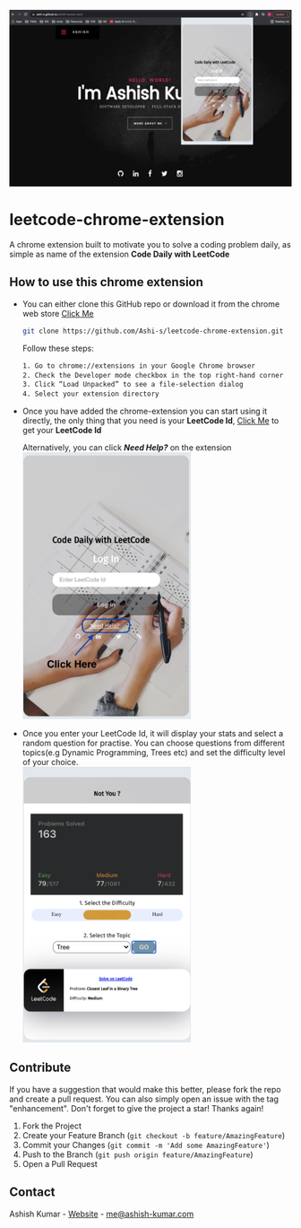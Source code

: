 ![Graduation Mona](images/code-daily-1280X800.png)
# leetcode-chrome-extension
A chrome extension built to motivate you to solve a coding problem daily, as simple as name of the extension **Code Daily with LeetCode**

## How to use this chrome extension

- You can either clone this GitHub repo or download it from the chrome web store [Click Me](https://chrome.google.com/webstore/detail/code-daily-with-leetcode/klbnllgaegjdpipfjlgbcocjjpnkedhp?hl=en)
  ```sh
  git clone https://github.com/Ashi-s/leetcode-chrome-extension.git
  ```
  
  Follow these steps:
  ```sh
  1. Go to chrome://extensions in your Google Chrome browser
  2. Check the Developer mode checkbox in the top right-hand corner
  3. Click “Load Unpacked” to see a file-selection dialog
  4. Select your extension directory
  ```
  
- Once you have added the chrome-extension you can start using it directly, the only thing that you need is your **LeetCode Id**,
   [Click Me](https://leetcode.com/profile/account/) to get your **LeetCode Id**
   
  Alternatively, you can click ***Need Help?*** on the extension <br>
  <img src="images/need-help-image.png" width="300">
  
- Once you enter your LeetCode Id, it will display your stats and select a random question for practise. You can choose questions from different topics(e.g Dynamic   Programming, Trees etc) and set the difficulty level of your choice.<br>
   <img src="images/view-stats.png" width="300">
   
## Contribute
If you have a suggestion that would make this better, please fork the repo and create a pull request. You can also simply open an issue with the tag "enhancement". Don't forget to give the project a star! Thanks again!

1. Fork the Project
2. Create your Feature Branch (`git checkout -b feature/AmazingFeature`)
3. Commit your Changes (`git commit -m 'Add some AmazingFeature'`)
4. Push to the Branch (`git push origin feature/AmazingFeature`)
5. Open a Pull Request

## Contact
Ashish Kumar - [Website](https://ashish-kumar.com) - me@ashish-kumar.com
